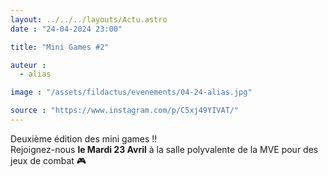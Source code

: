 ```yaml
---
layout: ../../../layouts/Actu.astro
date : "24-04-2024 23:00"

title: "Mini Games #2"

auteur :
  - alias

image : "/assets/fildactus/evenements/04-24-alias.jpg"

source : "https://www.instagram.com/p/C5xj49YIVAT/"
---
```


Deuxième édition des mini games !!  
Rejoignez-nous __le Mardi 23 Avril__ à la salle polyvalente de la MVE pour des jeux de combat 🎮